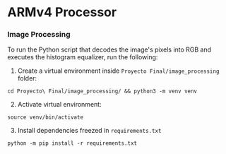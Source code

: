 # ARMv4 Processor

### Image Processing
To run the Python script that decodes the image's pixels into RGB and executes the histogram equalizer, run the following:

1) Create a virtual environment inside `Proyecto Final/image_processing` folder:
```
cd Proyecto\ Final/image_processing/ && python3 -m venv venv
```

2) Activate virtual environment:
```
source venv/bin/activate
```

3) Install dependencies freezed in `requirements.txt`
```
python -m pip install -r requirements.txt
```

